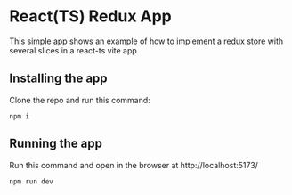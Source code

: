# React(TS) Redux App

This simple app shows an example of how to implement a redux store with several slices in a react-ts vite app

## Installing the app

Clone the repo and run this command:

```
npm i
```

## Running the app

Run this command and open in the browser at http://localhost:5173/

```
npm run dev
```
